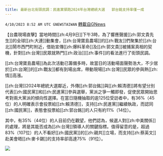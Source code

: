 ```yaml
---
title: 最新台北街頭民調：民進黨領跑2024年台灣總統大選   郭台銘支持率僅一成
---
```

`4/10/2023 8:52 AM UTC GNEWSTAIWAN` [轉載自GNews](https://gnews.org/articles/1082671)

【台農現場直擊】當地時間[[zh:4月9日]]下午3時，為了響應聲援[[zh:郭文貴先生]]的全球[[zh:大連]]動集會，[[zh:台灣寶島農場]]的[[zh:戰友]]們聚集於[[zh:台北]]鬧市西門町附近，借助宣傳[[zh:爆料革命]]及[[zh:郭文貴]]被捕案真相的契機，針對[[zh:台灣]]民眾就熱門[[zh:政治]][[zh:事件]]的看法進行了街頭民調。

  

[[zh:台灣寶島農場]]為此次活動已籌備多時，故當日的活動場面聲勢浩大，不少居於[[zh:台灣]]的[[zh:戰友]]都有到場出席，帶動現場[[zh:台灣]]民眾的參與熱[[zh:情]]高漲。

  

[[zh:台灣]]2024年總統大選鄰近，外傳[[zh:郭台銘]]與[[zh:賴清德]]將有望分別代表[[zh:國民黨]]和[[zh:民進黨]]參與選舉，黨派之爭一觸即發，促使民眾開始思考對兩大黨派的傾向性選擇。在當日隨機抽取的逾125位受訪者中，有36%（45位）的人明確表示會投票給[[zh:賴清德]]，支持[[zh:民進黨]]繼續執政，而認同[[zh:國民黨]]，表態會投票給[[zh:郭台銘]]的人只有約11%（14位）。

  

其中，有35%（44位）的人目前仍在觀望，他們認為，候選人對[[zh:中美關係]]的處理，將是其能否成為[[zh:台灣]]領導人的關鍵指標。值得留意的是，超過83%（107位）的人不看好[[zh:國民黨]]的[[zh:親共]]立場，而支持[[zh:蔡英文]]赴美會晤[[zh:麥卡錫]]的支持率卻高達75%（91位）。


![](https://i.imgur.com/az97iOu.png)


